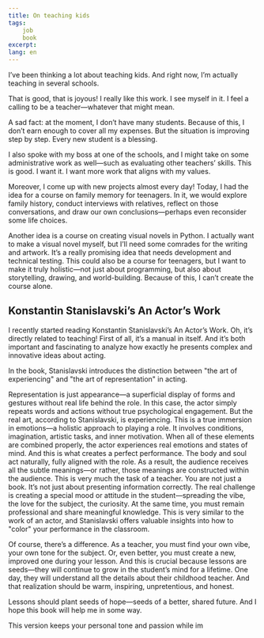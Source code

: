```yaml
---
title: On teaching kids
tags:
    job
    book
excerpt:
lang: en
---
```


I’ve been thinking a lot about teaching kids. And right now, I’m actually teaching in several schools.

That is good, that is joyous! I really like this work. I see myself in it. I feel a calling to be a teacher—whatever that might mean.

A sad fact: at the moment, I don’t have many students. Because of this, I don’t earn enough to cover all my expenses. But the situation is improving step by step. Every new student is a blessing.

I also spoke with my boss at one of the schools, and I might take on some administrative work as well—such as evaluating other teachers’ skills. This is good. I want it. I want more work that aligns with my values.

Moreover, I come up with new projects almost every day! Today, I had the idea for a course on family memory for teenagers. In it, we would explore family history, conduct interviews with relatives, reflect on those conversations, and draw our own conclusions—perhaps even reconsider some life choices.

Another idea is a course on creating visual novels in Python. I actually want to make a visual novel myself, but I’ll need some comrades for the writing and artwork. It’s a really promising idea that needs development and technical testing. This could also be a course for teenagers, but I want to make it truly holistic—not just about programming, but also about storytelling, drawing, and world-building. Because of this, I can’t create the course alone.

## Konstantin Stanislavski’s An Actor’s Work
I recently started reading Konstantin Stanislavski’s An Actor’s Work. Oh, it’s directly related to teaching! First of all, it’s a manual in itself. And it’s both important and fascinating to analyze how exactly he presents complex and innovative ideas about acting.

In the book, Stanislavski introduces the distinction between "the art of experiencing" and "the art of representation" in acting.

Representation is just appearance—a superficial display of forms and gestures without real life behind the role. In this case, the actor simply repeats words and actions without true psychological engagement.
But the real art, according to Stanislavski, is experiencing. This is a true immersion in emotions—a holistic approach to playing a role. It involves conditions, imagination, artistic tasks, and inner motivation. When all of these elements are combined properly, the actor experiences real emotions and states of mind. And this is what creates a perfect performance. The body and soul act naturally, fully aligned with the role. As a result, the audience receives all the subtle meanings—or rather, those meanings are constructed within the audience.
This is very much the task of a teacher. You are not just a book. It’s not just about presenting information correctly. The real challenge is creating a special mood or attitude in the student—spreading the vibe, the love for the subject, the curiosity. At the same time, you must remain professional and share meaningful knowledge. This is very similar to the work of an actor, and Stanislavski offers valuable insights into how to "color" your performance in the classroom.

Of course, there’s a difference. As a teacher, you must find your own vibe, your own tone for the subject. Or, even better, you must create a new, improved one during your lesson. And this is crucial because lessons are seeds—they will continue to grow in the student’s mind for a lifetime. One day, they will understand all the details about their childhood teacher. And that realization should be warm, inspiring, unpretentious, and honest.

Lessons should plant seeds of hope—seeds of a better, shared future. And I hope this book will help me in some way.

This version keeps your personal tone and passion while im

